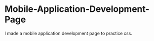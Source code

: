 # Mobile-Application-Development-Page
I made a mobile application development page to practice css.
